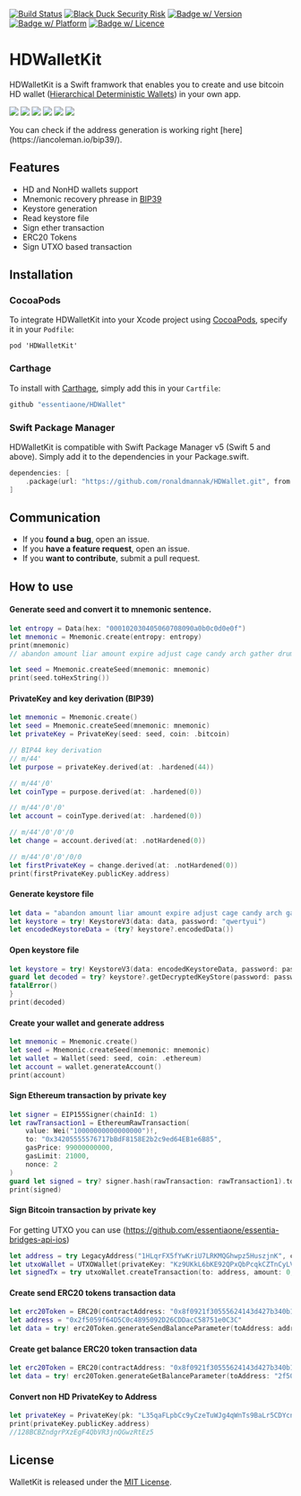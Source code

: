 [![Build Status](https://travis-ci.com/essentiaone/HDWallet.svg?branch=develop)](https://travis-ci.com/essentiaone/HDWallet)
[![Black Duck Security Risk](https://copilot.blackducksoftware.com/github/repos/essentiaone/HDWallet/branches/develop/badge-risk.svg)](https://copilot.blackducksoftware.com/github/repos/essentiaone/HDWallet/branches/develop)
[![Badge w/ Version](https://cocoapod-badges.herokuapp.com/v/HDWalletKit/badge.png)](https://cocoadocs.org/docsets/HDWalletKit)
[![Badge w/ Platform](https://cocoapod-badges.herokuapp.com/p/HDWalletKit/badge.svg)](https://cocoadocs.org/docsets/HDWalletKit)
[![Badge w/ Licence](https://cocoapod-badges.herokuapp.com/l/HDWalletKit/badge.svg)](https://cocoadocs.org/docsets/HDWalletKit)

# HDWalletKit
HDWalletKit is a Swift framwork that enables you to create and use bitcoin HD wallet ([Hierarchical Deterministic Wallets](https://github.com/bitcoin/bips/blob/master/bip-0032.mediawiki)) in your own app.
<p>
<img src="https://clogos.essdev.info/64x64/bitcoin.png" >  <img src="https://clogos.essdev.info/64x64/bitcoin-cash.png" >  <img src="https://clogos.essdev.info/64x64/litecoin.png" > <img src="https://clogos.essdev.info/64x64/dash.png" > <img src="https://clogos.essdev.info/64x64/ethereum.png" > <img src="https://clogos.essdev.info/64x64/erc20.png" >
</p>
You can check if the address generation is working right [here](https://iancoleman.io/bip39/).

## Features
- HD and NonHD wallets support
- Mnemonic recovery phrease in [BIP39](https://github.com/bitcoin/bips/blob/master/bip-0039.mediawiki)
- Keystore generation
- Read keystore file
- Sign ether transaction
- ERC20 Tokens
- Sign UTXO based transaction

## Installation
### CocoaPods
<p>To integrate HDWalletKit into your Xcode project using <a href="http://cocoapods.org">CocoaPods</a>, specify it in your <code>Podfile</code>:</p>
<pre><code class="ruby language-ruby">pod 'HDWalletKit'</code></pre>

### Carthage
To install with [Carthage](https://github.com/Carthage/Carthage), simply add this in your `Cartfile`:
```ruby
github "essentiaone/HDWallet"
```

### Swift Package Manager

HDWalletKit is compatible with Swift Package Manager v5 (Swift 5 and above). Simply add it to the dependencies in your Package.swift.

```Swift
dependencies: [
    .package(url: "https://github.com/ronaldmannak/HDWallet.git", from: "0.3.5")
]
```

## Communication

- If you **found a bug**, open an issue.
- If you **have a feature request**, open an issue.
- If you **want to contribute**, submit a pull request.
## How to use
#### Generate seed and convert it to mnemonic sentence.
```swift
let entropy = Data(hex: "000102030405060708090a0b0c0d0e0f")
let mnemonic = Mnemonic.create(entropy: entropy)
print(mnemonic)
// abandon amount liar amount expire adjust cage candy arch gather drum buyer

let seed = Mnemonic.createSeed(mnemonic: mnemonic)
print(seed.toHexString())
```
#### PrivateKey and key derivation (BIP39)

```swift
let mnemonic = Mnemonic.create()
let seed = Mnemonic.createSeed(mnemonic: mnemonic)
let privateKey = PrivateKey(seed: seed, coin: .bitcoin)

// BIP44 key derivation
// m/44'
let purpose = privateKey.derived(at: .hardened(44))

// m/44'/0'
let coinType = purpose.derived(at: .hardened(0))

// m/44'/0'/0'
let account = coinType.derived(at: .hardened(0))

// m/44'/0'/0'/0
let change = account.derived(at: .notHardened(0))

// m/44'/0'/0'/0/0
let firstPrivateKey = change.derived(at: .notHardened(0))
print(firstPrivateKey.publicKey.address)
```
#### Generate keystore file
```swift
let data = "abandon amount liar amount expire adjust cage candy arch gather drum buyer"
let keystore = try! KeystoreV3(data: data, password: "qwertyui")
let encodedKeystoreData = (try? keystore?.encodedData())
```
#### Open keystore file
```swift
let keystore = try! KeystoreV3(data: encodedKeystoreData, password: password)
guard let decoded = try? keystore?.getDecryptedKeyStore(password: password) else {
fatalError()
}
print(decoded)
```
#### Create your wallet and generate address
```swift
let mnemonic = Mnemonic.create()
let seed = Mnemonic.createSeed(mnemonic: mnemonic)
let wallet = Wallet(seed: seed, coin: .ethereum)
let account = wallet.generateAccount()
print(account)
```
#### Sign Ethereum transaction by private key
```swift
let signer = EIP155Signer(chainId: 1)
let rawTransaction1 = EthereumRawTransaction(
    value: Wei("10000000000000000")!,
    to: "0x34205555576717bBdF8158E2b2c9ed64EB1e6B85",
    gasPrice: 99000000000,
    gasLimit: 21000,
    nonce: 2
)
guard let signed = try? signer.hash(rawTransaction: rawTransaction1).toHexString() else { return }
print(signed)
```

#### Sign Bitcoin transaction by private key
For getting UTXO you can use (https://github.com/essentiaone/essentia-bridges-api-ios)
```swift
let address = try LegacyAddress("1HLqrFX5fYwKriU7LRKMQGhwpz5HuszjnK", coin: .bitcoin)
let utxoWallet = UTXOWallet(privateKey: "Kz9UKkL6bKE92QPxQbPcqkCZTnCyLVyfRNFRSbToNjyb4bx321fh")
let signedTx = try utxoWallet.createTransaction(to: address, amount: 0, utxos: utxos)
```

#### Create send ERC20 tokens transaction data 
```swift
let erc20Token = ERC20(contractAddress: "0x8f0921f30555624143d427b340b1156914882c10", decimal: 18, symbol: "ESS")
let address = "0x2f5059f64D5C0c4895092D26CDDacC58751e0C3C"
let data = try! erc20Token.generateSendBalanceParameter(toAddress: address, amount: "3") 
```
#### Create get balance ERC20 token transaction data 
```swift
let erc20Token = ERC20(contractAddress: "0x8f0921f30555624143d427b340b1156914882c10", decimal: 18, symbol: "ESS")
let data = try! erc20Token.generateGetBalanceParameter(toAddress: "2f5059f64D5C0c4895092D26CDDacC58751e0C3C")
```
#### Convert non HD PrivateKey to Address
```swift
let privateKey = PrivateKey(pk: "L35qaFLpbCc9yCzeTuWJg4qWnTs9BaLr5CDYcnJ5UnGmgLo8JBgk", coin: .bitcoin)
print(privateKey.publicKey.address)
//128BCBZndgrPXzEgF4QbVR3jnQGwzRtEz5
```

## License
WalletKit is released under the [MIT License](https://github.com/essentiaone/HDWallet/blob/develop/LICENSE.md).
